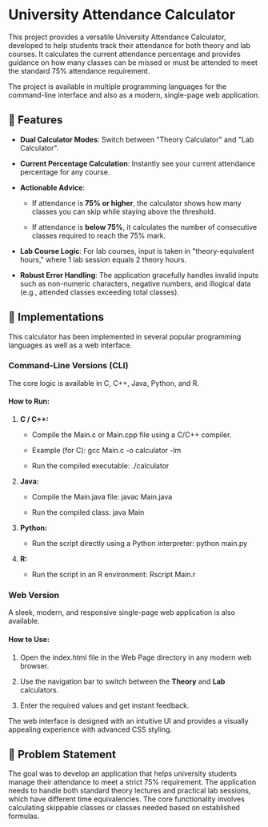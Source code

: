 University Attendance Calculator
================================

This project provides a versatile University Attendance Calculator, developed to help students track their attendance for both theory and lab courses. It calculates the current attendance percentage and provides guidance on how many classes can be missed or must be attended to meet the standard 75% attendance requirement.

The project is available in multiple programming languages for the command-line interface and also as a modern, single-page web application.

🌟 Features
-----------

*   **Dual Calculator Modes**: Switch between "Theory Calculator" and "Lab Calculator".
    
*   **Current Percentage Calculation**: Instantly see your current attendance percentage for any course.
    
*   **Actionable Advice**:
    
    *   If attendance is **75% or higher**, the calculator shows how many classes you can skip while staying above the threshold.
        
    *   If attendance is **below 75%**, it calculates the number of consecutive classes required to reach the 75% mark.
        
*   **Lab Course Logic**: For lab courses, input is taken in "theory-equivalent hours," where 1 lab session equals 2 theory hours.
    
*   **Robust Error Handling**: The application gracefully handles invalid inputs such as non-numeric characters, negative numbers, and illogical data (e.g., attended classes exceeding total classes).
    

🚀 Implementations
------------------

This calculator has been implemented in several popular programming languages as well as a web interface.

### Command-Line Versions (CLI)

The core logic is available in C, C++, Java, Python, and R.

#### **How to Run:**

1.  **C / C++:**
    
    *   Compile the Main.c or Main.cpp file using a C/C++ compiler.
        
    *   Example (for C): gcc Main.c -o calculator -lm
        
    *   Run the compiled executable: ./calculator
        
2.  **Java:**
    
    *   Compile the Main.java file: javac Main.java
        
    *   Run the compiled class: java Main
        
3.  **Python:**
    
    *   Run the script directly using a Python interpreter: python main.py
        
4.  **R:**
    
    *   Run the script in an R environment: Rscript Main.r
        

### Web Version

A sleek, modern, and responsive single-page web application is also available.

#### **How to Use:**

1.  Open the index.html file in the Web Page directory in any modern web browser.
    
2.  Use the navigation bar to switch between the **Theory** and **Lab** calculators.
    
3.  Enter the required values and get instant feedback.
    

The web interface is designed with an intuitive UI and provides a visually appealing experience with advanced CSS styling.

📝 Problem Statement
--------------------

The goal was to develop an application that helps university students manage their attendance to meet a strict 75% requirement. The application needs to handle both standard theory lectures and practical lab sessions, which have different time equivalencies. The core functionality involves calculating skippable classes or classes needed based on established formulas.
